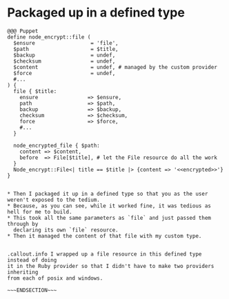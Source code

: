 <!SLIDE >
# Packaged up in a defined type

    @@@ Puppet
    define node_encrypt::file (
      $ensure                  = 'file',
      $path                    = $title,
      $backup                  = undef,
      $checksum                = undef,
      $content                 = undef, # managed by the custom provider
      $force                   = undef,
      #...
    ) {
      file { $title:
        ensure                => $ensure,
        path                  => $path,
        backup                => $backup,
        checksum              => $checksum,
        force                 => $force,
        #...
      }

      node_encrypted_file { $path:
        content => $content,
        before  => File[$title], # let the File resource do all the work
      }
      Node_encrypt::File<| title == $title |> {content => '<<encrypted>>'}
    }

~~~SECTION:notes~~~

* Then I packaged it up in a defined type so that you as the user weren't exposed to the tedium.
* Because, as you can see, while it worked fine, it was tedious as hell for me to build.
* This took all the same parameters as `file` and just passed them through by
  declaring its own `file` resource.
* Then it managed the content of that file with my custom type.


.callout.info I wrapped up a file resource in this defined type instead of doing
it in the Ruby provider so that I didn't have to make two providers inheriting
from each of posix and windows.

~~~ENDSECTION~~~

